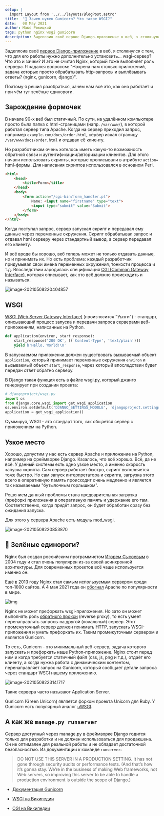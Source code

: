 ```yaml
---
setup: |
  import Layout from '../../layouts/BlogPost.astro'
title:  "🦄 Зачем нужен Gunicorn? Что такое WSGI?"
date:   08 May 2021
author: Макс Рокицкий
tags: python nginx wsgi gunicorn
description: Задеплоив своё первое Django-приложение в веб, я столкнулся с тем, что для его работы нужно дополнительно установить... wsgi-сервер? Что это и зачем? И это не считая Nginx, который тоже выполняет роль сервера.
---
```


Задеплоив своё [первое Django-приложение](https://pysnippets.ru/) в веб, я столкнулся с тем, что для его работы нужно дополнительно установить... wsgi-сервер? Что это и зачем? И это не считая Nginx, который тоже выполняет роль сервера. Я задался вопросом: "Нахрена нам столько приложений, задача которых просто обрабатывать http-запросы и выплёвывать ответы? (nginx, gunicorn, django)".

Поэтому я решил разобраться, зачем нам всё это, как оно работает и при чём тут зелёные единороги.

<!--more-->

## Зарождение формочек

В начале 90-х веб был статичный. По сути, на удалённом компьютере просто была папка с html-страницами (напр. `/var/www/`), в которой работал сервер типа Apache. Когда на сервер приходил запрос, например `example.com/docs/order.html`, сервер искал страницу `/var/www/docs/order.html` и отдавал её клиенту. 

Но разработчикам очень хотелось иметь какую-то возможность обратной связи и аутентификации/авторизации клиентов. Для этого начали использовать скрипты, которые прописывали в атрибуте `action=` html-формы. Для написания скриптов использовался в основном Perl.

```html
<html>
    <head>
    	<title>Form</title>
    </head>
    <body>
        <form action="/cgi-bin/form_handler.pl">
            Name: <input name="firstname" type="text">
            <input type="submit" value="Submit">
        </form>
    </body>
</html>
```

Когда поступал запрос, сервер запускал скрипт и передавал ему данные через переменные окружения. Скрипт обрабатывал запрос и отдавал html серверу через стандартный вывод, а сервер передавал его клиенту.

И всё вроде бы хорошо, веб теперь может не только отдавать данные, но и принимать их. Но есть проблема: каждый разработчик придумывал свои имена переменных окружения, тонкости процесса и т.д. Впоследствии зародилась спецификация [CGI (Common Gateway Interface)](https://en.wikipedia.org/wiki/Common_Gateway_Interface), которая описывает, как это всё должно происходить и называться.

![image-20210508220404857](/assets/blog/images/image-20210508220404857.png)

## WSGI

[WSGI (Web Server Gateway Interface)](https://en.wikipedia.org/wiki/Web_Server_Gateway_Interface) (произносится "Уызги") - стандарт, описывающий процесс запуска и передачи запроса серверами веб-приложениям, написанных на Python. 

```python
def application(environ, start_response):
    start_response('200 OK', [('Content-Type', 'text/plain')])
    yield b'Hello, World!\n'
```

В запускаемом приложении должен существовать вызываемый объект `application`, который принимает переменные окружения `environ` и вызываемый объект `start_response`, через который впоследствии будет передан ответ обратно серверу.

В Django такая функция есть в файле wsgi.py, который джанго генерирует при создании проекта:

```python
# djangoproject/wsgi.py
import os
from django.core.wsgi import get_wsgi_application
os.environ.setdefault('DJANGO_SETTINGS_MODULE', 'djangoproject.settings')
application = get_wsgi_application()
```

Суммируя, WSGI - это стандарт того, как общается сервер с приложением на Python.

## Узкое место

Хорошо, допустим у нас есть сервер Apache и приложение на Python, например на фреймворке Django. Казалось, что всё хорошо. Всё, да не всё. У данный системы есть одно узкое место, а именно скорость запуска скрипта. Сам сервер работает быстро, скрипт выполняется тоже быстро. Но сам запуск интерпретатора и скрипта, загрузка этого всего в оперативную память происходит очень медленно и является так называемым "бутылочным горлышком". 

Решением данный проблемы стала предварительная загрузка (префорк) приложения в оперативную память и удержание его там. Соответственно, когда придёт запрос, он будет обработан сразу без ожидания запуска.

Для этого у сервера Apache есть модуль [mod_wsgi](https://ru.wikipedia.org/wiki/Mod_wsgi). 

![image-20210508220853870](/assets/blog/images/image-20210508220853870.png)

## 🦄 Зелёные единороги?

Nginx был создан российским программистом [Игорем Сысоевым](https://ru.wikipedia.org/wiki/%D0%A1%D1%8B%D1%81%D0%BE%D0%B5%D0%B2,_%D0%98%D0%B3%D0%BE%D1%80%D1%8C_%D0%92%D0%BB%D0%B0%D0%B4%D0%B8%D0%BC%D0%B8%D1%80%D0%BE%D0%B2%D0%B8%D1%87_(%D0%BF%D1%80%D0%BE%D0%B3%D1%80%D0%B0%D0%BC%D0%BC%D0%B8%D1%81%D1%82)) в 2004 году и стал очень популярен из-за своей асинхронной архитектуры. Для современных проектов всё чаще используется именно он.

Ещё в 2013 году Nginx стал самым используемым сервером среди топ-1000 сайтов. А 4 мая 2021 года он [обогнал](https://w3techs.com/blog/entry/nginx_is_now_the_most_popular_web_server_overtaking_apache) Apache по популярности в мире. 

![img](https://w3techs.com/pictures/web_server_202105.png)

Nginx не может префоркать wsgi-приложения. Но зато он может выполнять роль [обратного прокси](https://ru.wikipedia.org/wiki/%D0%9E%D0%B1%D1%80%D0%B0%D1%82%D0%BD%D1%8B%D0%B9_%D0%BF%D1%80%D0%BE%D0%BA%D1%81%D0%B8) (reverse proxy), то есть умеет перенаправлять запросы на другой (локальный) сервер. Этот промежуточный сервер должен понимать HTTP, запускать WSGI-приложения и уметь префоркать их. Таким промежуточным сервером и является Gunicorn.

То есть, Gunicorn - это минимальный веб-сервер, задача которого запускать и префоркать наше Python-приложение. Nginx стоит перед ним и когда требуется статичный файл (css, js, png и т.д.), отдаёт его клиенту, а когда нужна работа с динамическим контентом, перенаправляет запрос на Gunicorn, который сообщает детали запроса через стандарт WSGI нашему приложению.

![image-20210508223141717](/assets/blog/images/image-20210508223141717.png)

Такие сервера часто называют Application Server.

Gunicorn (Green Unicorn) является форком проекта Unicorn для Ruby. У Gunicorn есть популярный аналог [uWSGI](https://uwsgi-docs.readthedocs.io/en/latest/).

## А как же `manage.py runserver`

Сервер доступный через manage.py в фреймворке Django годится только для разработки и не должен использоваться для продакшена. Он не оптимален для реальной работы и не обладает достаточной безопасностью. Из документации к команде `runserver`:

> DO NOT USE THIS SERVER IN A PRODUCTION SETTING. It has not gone through security audits or performance tests. (And that’s how it’s gonna stay. We’re in the business of making Web frameworks, not Web servers, so improving this server to be able to handle a production environment is outside the scope of Django.)

* [Документация Gunicorn](https://docs.gunicorn.org/en/latest/index.html)

* [WSGI на Википедии](https://ru.wikipedia.org/wiki/WSGI)

* [CGI на Википедии](https://en.wikipedia.org/wiki/Common_Gateway_Interface)

  

